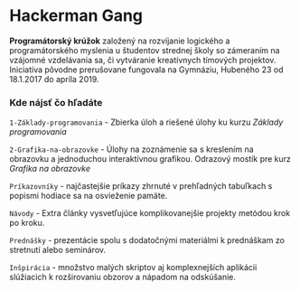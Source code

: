 # Hackerman Gang 
**Programátorský krúžok** založený na rozvíjanie logického a programátorského myslenia u študentov strednej školy so zámeraním na vzájomné vzdelávania sa, či vytváranie kreatívnych tímových projektov. 
Iniciatíva pôvodne prerušovane fungovala na Gymnáziu, Hubeného 23 od 18.1.2017 do apríla 2019.


### Kde nájsť čo hľadáte
`1-Základy-programovania` - Zbierka úloh a riešené úlohy ku kurzu *Základy programovania*

`2-Grafika-na-obrazovke` - Úlohy na zoznámenie sa s kreslením na obrazovku a jednoduchou interaktívnou grafikou. Odrazový mostík pre kurz *Grafika na obrazovke*

`Príkazovníky` - najčastejšie príkazy zhrnuté v prehľadných tabuľkach s popismi hodiace sa na osvieženie pamäte.

`Návody` - Extra články vysvetľujúce komplikovanejšie projekty metódou krok po kroku.

`Prednášky` - prezentácie spolu s dodatočnými materiálmi k prednáškam zo stretnutí alebo seminárov.

`Inšpirácia` - množstvo malých skriptov aj komplexnejších aplikácii slúžiacich k rozširovaniu obzorov a nápadom na odskúšanie.

